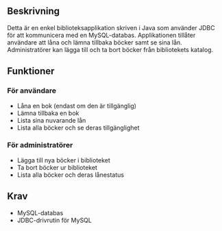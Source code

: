 
## Beskrivning
Detta är en enkel biblioteksapplikation skriven i Java som använder JDBC för att kommunicera med en MySQL-databas. Applikationen tillåter användare att låna och lämna tillbaka böcker samt se sina lån. Administratörer kan lägga till och ta bort böcker från bibliotekets katalog.

## Funktioner

### För användare
- Låna en bok (endast om den är tillgänglig)
- Lämna tillbaka en bok
- Lista sina nuvarande lån
- Lista alla böcker och se deras tillgänglighet

### För administratörer
- Lägga till nya böcker i biblioteket
- Ta bort böcker ur biblioteket
- Lista alla böcker och deras lånestatus

## Krav
- MySQL-databas
- JDBC-drivrutin för MySQL

